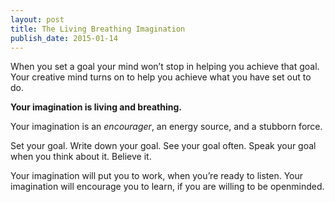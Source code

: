 ```yaml
---
layout: post
title: The Living Breathing Imagination
publish_date: 2015-01-14
---
```


When you set a goal your mind won’t stop in helping you achieve that goal. Your creative mind turns on to help you achieve what you have set out to do.

**Your imagination is living and breathing.**

Your imagination is an _encourager_, an energy source, and a stubborn force.

Set your goal. Write down your goal. See your goal often. Speak your goal when you think about it. Believe it.

Your imagination will put you to work, when you’re ready to listen. Your imagination will encourage you to learn, if you are willing to be openminded.
